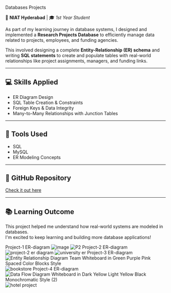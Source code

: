 Databases Projects

📍 **NIAT Hyderabad** | 🎓 *1st Year Student*

As part of my learning journey in database systems, I designed and implemented a **Research Projects Database** to efficiently manage data related to projects, employees, and funding agencies.

This involved designing a complete **Entity-Relationship (ER) schema** and writing **SQL statements** to create and populate tables with real-world relationships like project assignments, managers, and funding links.

---

## 💻 Skills Applied

- ER Diagram Design  
- SQL Table Creation & Constraints  
- Foreign Keys & Data Integrity  
- Many-to-Many Relationships with Junction Tables  

---

## 🧠 Tools Used

- SQL  
- MySQL  
- ER Modeling Concepts  

---

## 🔗 GitHub Repository

[Check it out here](https://github.com/aishu042006/Research-project-databse)

---

## 📚 Learning Outcome

This project helped me understand how real-world systems are modeled in databases.  
I'm excited to keep learning and building more database applications!


Project-1 ER-diagram
![image](https://github.com/user-attachments/assets/6b62acb6-3a16-4b0c-9ffe-a51eec67bb9d)
![P2](https://github.com/user-attachments/assets/9664c2e2-62bc-4e0c-8464-4965785a1fcc)
Project-2 ER-diagram
![project-2 er diagram](https://github.com/user-attachments/assets/718c443e-2018-4c05-8cd6-b52358f61777)
![university er](https://github.com/user-attachments/assets/65615b3a-7bfd-4c98-ad00-d51deffc7d29)
Project-3 ER-diagram
![Entity Relationship Diagram Team Whiteboard in Green Purple Pink Spaced Color Blocks Style](https://github.com/user-attachments/assets/5e4896a7-39b8-4751-a933-8c22e08cc56f)
![bookstore](https://github.com/user-attachments/assets/871e61eb-c102-4952-a6ca-64b1d85cd451)
Project-4 ER-diagram
![Data Flow Diagram Whiteboard in Dark Yellow Light Yellow Black Monochromatic Style (2)](https://github.com/user-attachments/assets/e001ad4b-9706-46d5-9e6b-9679e486723a)
![hotel project](https://github.com/user-attachments/assets/1f17b0ad-0398-491f-a525-d217f6724d8d)



